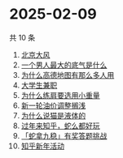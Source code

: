 # 2025-02-09

共 10 条

<!-- BEGIN ZHIHUSEARCH -->
<!-- 最后更新时间 Sun Feb 09 2025 13:13:55 GMT+0800 (China Standard Time) -->
1. [北京大风](https://www.zhihu.com/search?q=北京大风)
1. [一个男人最大的底气是什么](https://www.zhihu.com/search?q=一个男人最大的底气是什么)
1. [为什么高德地图有那么多人用](https://www.zhihu.com/search?q=为什么高德地图有那么多人用)
1. [大学生兼职](https://www.zhihu.com/search?q=大学生兼职)
1. [为什么练肩要选用小重量](https://www.zhihu.com/search?q=为什么练肩要选用小重量)
1. [新一轮油价调整搁浅](https://www.zhihu.com/search?q=新一轮油价调整搁浅)
1. [为什么说猫是液体的](https://www.zhihu.com/search?q=为什么说猫是液体的)
1. [过年来知乎，蛇么都好玩](https://www.zhihu.com/search?q=过年来知乎，蛇么都好玩)
1. [「蛇拿九稳」有奖答题挑战](https://www.zhihu.com/search?q=「蛇拿九稳」有奖答题挑战)
1. [知乎新年活动](https://www.zhihu.com/search?q=知乎新年活动)
<!-- END ZHIHUSEARCH -->
